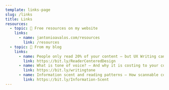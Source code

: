 ```yaml
---
template: links-page
slug: /links
title: Links
resources:
  - topic: 🎁 Free resources on my website
    links:
      - name: jantonioavalos.com/resources
        link: /resources
  - topic: 📝 From my blog
    links:
      - name: People only read 20% of your content — but UX Writing can make them read more on your page
        link: https://bit.ly/ReaderCenteredDesign
      - name: What is tone of voice? — And why it is costing to your company
        link: https://bit.ly/writingtone
      - name: Information scent and reading patterns — How scannable content can increase reading time
        link: https://bit.ly/Information-Scent
---
```

